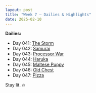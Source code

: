 ```yaml
---
layout: post
title: "Week 7 – Dailies & Highlights"
date: 2025-02-10
---
```


**Dailies:**
- Day 041: [The Storm](https://x.com/Trevorion/status/1888786026979611002)
- Day 042: [Samurai](https://x.com/Trevorion/status/1889272416796377319)
- Day 043: [Processor War](https://x.com/Trevorion/status/1889519634170159271)
- Day 044: [Haruka](https://x.com/Trevorion/status/1889868504536588537)
- Day 045: [Maltese Puppy](https://x.com/Trevorion/status/1890257396347597033)
- Day 046: [Old Chest](https://x.com/Trevorion/status/1890609425188012259)
- Day 047: [Pizza](https://x.com/Trevorion/status/1890960757174538285)

Stay lit. 🔥
